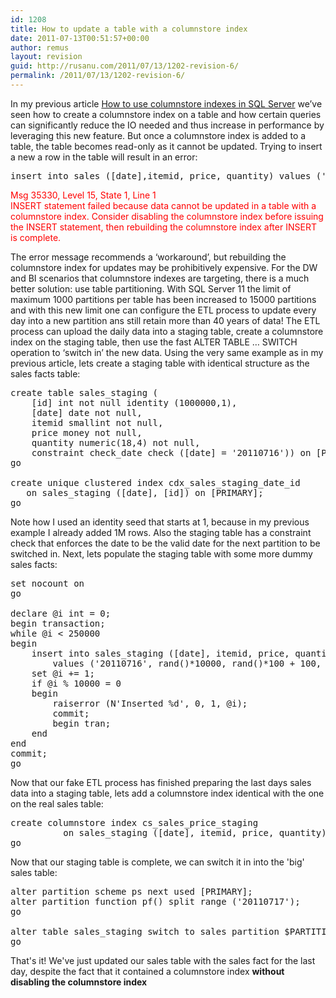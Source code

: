 ```yaml
---
id: 1208
title: How to update a table with a columnstore index
date: 2011-07-13T00:51:57+00:00
author: remus
layout: revision
guid: http://rusanu.com/2011/07/13/1202-revision-6/
permalink: /2011/07/13/1202-revision-6/
---
```

In my previous article [How to use columnstore indexes in SQL Server](http://rusanu.com/2011/07/13/how-to-use-columnstore-indexes-in-sql-server/) we&#8217;ve seen how to create a columnstore index on a table and how certain queries can significantly reduce the IO needed and thus increase in performance by leveraging this new feature. But once a columnstore index is added to a table, the table becomes read-only as it cannot be updated. Trying to insert a new a row in the table will result in an error:

<pre>insert into sales ([date],itemid, price, quantity) values ('20110713', 1,1.0,1);
</pre>

<span style="color:red">Msg 35330, Level 15, State 1, Line 1<br /> INSERT statement failed because data cannot be updated in a table with a columnstore index. Consider disabling the columnstore index before issuing the INSERT statement, then rebuilding the columnstore index after INSERT is complete.<br /> </span>

The error message recommends a &#8216;workaround&#8217;, but rebuilding the columnstore index for updates may be prohibitively expensive. For the DW and BI scenarios that columnstore indexes are targeting, there is a much better solution: use table partitioning. With SQL Server 11 the limit of maximum 1000 partitions per table has been increased to 15000 partitions and with this new limit one can configure the ETL process to update every day into a new partition ans still retain more than 40 years of data! The ETL process can upload the daily data into a staging table, create a columnstore index on the staging table, then use the fast ALTER TABLE &#8230; SWITCH operation to &#8216;switch in&#8217; the new data. Using the very same example as in my previous article, lets create a staging table with identical structure as the sales facts table:

<pre>create table sales_staging (
	[id] int not null identity (1000000,1),
	[date] date not null,
	itemid smallint not null,
	price money not null,
	quantity numeric(18,4) not null,
	constraint check_date check ([date] = '20110716')) on [PRIMARY];
go

create unique clustered index cdx_sales_staging_date_id 
   on sales_staging ([date], [id]) on [PRIMARY];
go
</pre>

Note how I used an identity seed that starts at 1, because in my previous example I already added 1M rows. Also the staging table has a constraint check that enforces the date to be the valid date for the next partition to be switched in. Next, lets populate the staging table with some more dummy sales facts:

<pre>set nocount on
go

declare @i int = 0;
begin transaction;
while @i &lt; 250000
begin
	insert into sales_staging ([date], itemid, price, quantity) 
		values ('20110716', rand()*10000, rand()*100 + 100, rand()* 10.000+1);
	set @i += 1;
	if @i % 10000 = 0
	begin
		raiserror (N'Inserted %d', 0, 1, @i);
		commit;
		begin tran;
	end
end
commit;
go
</pre>

Now that our fake ETL process has finished preparing the last days sales data into a staging table, lets add a columnstore index identical with the one on the real sales table:

<pre>create columnstore index cs_sales_price_staging 
          on sales_staging ([date], itemid, price, quantity);
go
</pre>

Now that our staging table is complete, we can switch it in into the 'big' sales table:

<pre>alter partition scheme ps next used [PRIMARY];
alter partition function pf() split range ('20110717');
go

alter table sales_staging switch to sales partition $PARTITION.PF('20110716');
go
</pre>

That's it! We've just updated our sales table with the sales fact for the last day, despite the fact that it contained a columnstore index **without disabling the columnstore index**